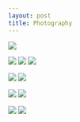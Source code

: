 ```yaml
---
layout: post
title: Photography
---
```


![](https://kyragunluk.github.io/images/flames.jpg)








![](https://kyragunluk.github.io/images/port1.png)
![](https://kyragunluk.github.io/images/port2.png)
![](https://kyragunluk.github.io/images/port3.png)








![](https://kyragunluk.github.io/images/port4.png)
![](https://kyragunluk.github.io/images/port7.png)









![](https://kyragunluk.github.io/images/port5.png)
![](https://kyragunluk.github.io/images/port8.png)








![](https://kyragunluk.github.io/images/port6.png)
![](https://kyragunluk.github.io/images/port9.png)
